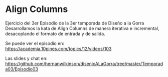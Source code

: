 # Align Columns

Ejercicio del 3er Episodio de la 3er temporada de Diseño a la Gorra
Desarrollamos la kata de Align Columns de manera iterativa e incremental,
desacoplando el formato de entrada y de salida.

Se puede ver el episodio en: https://academia.10pines.com/topics/12/videos/103

Las slides y chat en: https://github.com/hernanwilkinson/disenioALaGorra/tree/master/Temporada03/Episodio03
